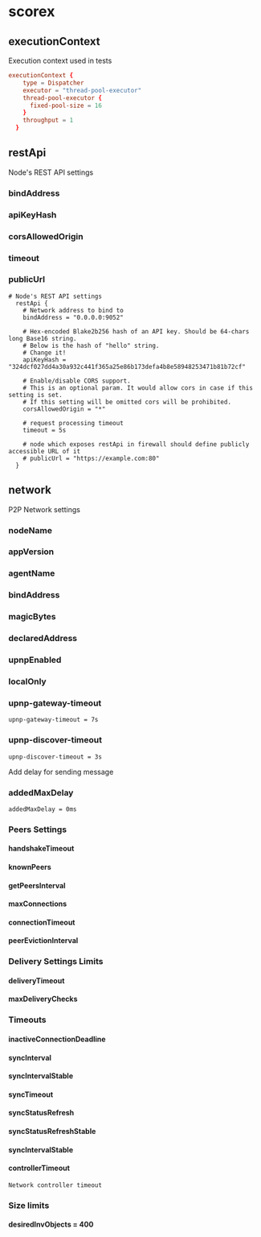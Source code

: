 
# scorex 

## executionContext

Execution context used in tests

```conf
executionContext {
    type = Dispatcher
    executor = "thread-pool-executor"
    thread-pool-executor {
      fixed-pool-size = 16
    }
    throughput = 1
  }
```

## restApi

Node's REST API settings

### bindAddress
### apiKeyHash
### corsAllowedOrigin
### timeout
### publicUrl

```
# Node's REST API settings
  restApi {
    # Network address to bind to
    bindAddress = "0.0.0.0:9052"

    # Hex-encoded Blake2b256 hash of an API key. Should be 64-chars long Base16 string.
    # Below is the hash of "hello" string.
    # Change it!
    apiKeyHash = "324dcf027dd4a30a932c441f365a25e86b173defa4b8e58948253471b81b72cf"

    # Enable/disable CORS support.
    # This is an optional param. It would allow cors in case if this setting is set.
    # If this setting will be omitted cors will be prohibited.
    corsAllowedOrigin = "*"

    # request processing timeout
    timeout = 5s

    # node which exposes restApi in firewall should define publicly accessible URL of it
    # publicUrl = "https://example.com:80"
  }
```

## network

P2P Network settings

### nodeName
### appVersion
### agentName
### bindAddress
### magicBytes
### declaredAddress
### upnpEnabled
### localOnly


### upnp-gateway-timeout
```
upnp-gateway-timeout = 7s
```
### upnp-discover-timeout 
```
upnp-discover-timeout = 3s
```
Add delay for sending message

### addedMaxDelay
```
addedMaxDelay = 0ms
```
### Peers Settings
#### handshakeTimeout
#### knownPeers
#### getPeersInterval
#### maxConnections
#### connectionTimeout
#### peerEvictionInterval

### Delivery Settings Limits

#### deliveryTimeout
#### maxDeliveryChecks

### Timeouts

#### inactiveConnectionDeadline
#### syncInterval
#### syncIntervalStable
   

   
#### syncTimeout 

#### syncStatusRefresh

#### syncStatusRefreshStable
#### syncIntervalStable

#### controllerTimeout 
    Network controller timeout

### Size limits 

#### desiredInvObjects = 400

